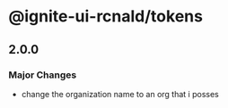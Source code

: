 # @ignite-ui-rcnald/tokens

## 2.0.0

### Major Changes

- change the organization name to an org that i posses
